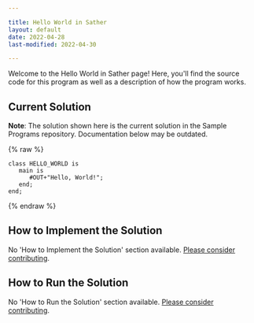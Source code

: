 ```yaml
---

title: Hello World in Sather
layout: default
date: 2022-04-28
last-modified: 2022-04-30

---
```


Welcome to the Hello World in Sather page! Here, you'll find the source code for this program as well as a description of how the program works.

## Current Solution

**Note**: The solution shown here is the current solution in the Sample Programs repository. Documentation below may be outdated.

{% raw %}

```Sather
class HELLO_WORLD is
   main is
      #OUT+"Hello, World!";
   end;
end;
```

{% endraw %}

## How to Implement the Solution

No 'How to Implement the Solution' section available. [Please consider contributing](https://github.com/TheRenegadeCoder/sample-programs-website).

## How to Run the Solution

No 'How to Run the Solution' section available. [Please consider contributing](https://github.com/TheRenegadeCoder/sample-programs-website).